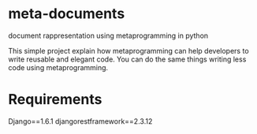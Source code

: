 meta-documents
==============

document rappresentation using metaprogramming in python

This simple project explain how metaprogramming can help developers to write reusable and elegant code.
You can do the same things writing less code using metaprogramming.


Requirements
============

Django==1.6.1
djangorestframework==2.3.12